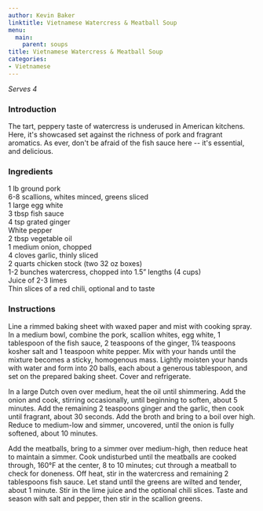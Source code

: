 ```yaml
---
author: Kevin Baker
linktitle: Vietnamese Watercress & Meatball Soup
menu:
  main:
    parent: soups
title: Vietnamese Watercress & Meatball Soup
categories:
- Vietnamese
---
```

*Serves 4*

### Introduction

The tart, peppery taste of watercress is underused in American kitchens. Here, it's showcased set against the richness of pork and fragrant aromatics. As ever, don't be afraid of the fish sauce here -- it's essential, and delicious.

### Ingredients

<div class="ingredient-list">

1 lb ground pork  
6-8 scallions, whites minced, greens sliced  
1 large egg white  
3 tbsp fish sauce  
4 tsp grated ginger   
White pepper  
2 tbsp vegetable oil  
1 medium onion, chopped  
4 cloves garlic, thinly sliced  
2 quarts chicken stock (two 32 oz boxes)  
1-2 bunches watercress, chopped into 1.5” lengths (4 cups)  
Juice of 2-3 limes  
Thin slices of a red chili, optional and to taste  

</div>

### Instructions

Line a rimmed baking sheet with waxed paper and mist with cooking spray. In a medium bowl, combine the pork, scallion whites, egg white, 1 tablespoon of the fish sauce, 2 teaspoons of the ginger, 1¼ teaspoons kosher salt and 1 teaspoon white pepper. Mix with your hands until the mixture becomes a sticky, homogenous mass. Lightly moisten your hands with water and form into 20 balls, each about a generous tablespoon, and set on the prepared baking sheet. Cover and refrigerate.

In a large Dutch oven over medium, heat the oil until shimmering. Add the onion and cook, stirring occasionally, until beginning to soften, about 5 minutes. Add the remaining 2 teaspoons ginger and the garlic, then cook until fragrant, about 30 seconds. Add the broth and bring to a boil over high. Reduce to medium-low and simmer, uncovered, until the onion is  fully softened, about 10 minutes.

Add the meatballs, bring to a simmer over medium-high, then reduce heat to maintain a simmer. Cook undisturbed until the meatballs are cooked through, 160°F at the center, 8 to 10 minutes; cut through a meatball to check for doneness. Off heat, stir in the watercress and remaining 2 tablespoons fish sauce. Let stand until the greens are wilted and tender, about 1 minute. Stir in the lime juice and the optional chili slices. Taste and season with salt and pepper, then stir in the scallion greens.